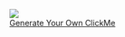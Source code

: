 <a align="center" href="https://www.github.com/SilentBombers/click-me-front"><img src="https://clickme.today/api/v1/svg-image/increment?name=SilentBombers/click-me-front"/></a>  
[Generate Your Own ClickMe](https://clickme.today)


